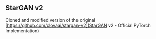 ## StarGAN v2

Cloned and modified version of the original [https://github.com/clovaai/stargan-v2](StarGAN v2 - Official PyTorch Implementation)
